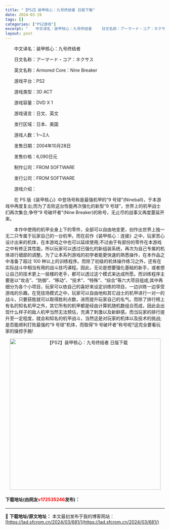 ```yaml
---
title: "【PS2】装甲核心：九号终结者 日版下载"
date: 2024-03-19
tags: []
categories: ["PS2游戏"]
excerpt: "　　中文译名：装甲核心：九号终结者 　　日文名称：アーマード・コア：ネクサス 　　英文名称：Armored Core：Nine Breaker 　　游戏平台：PS2 　　游戏类型：3D ACT 　　游戏容量：DVD X 1 　　游戏语言：日文、英文 　　发行区域：日本、美国 　　游戏人数：1～2人 &hellip;"
layout: post
---
```


 <p>　　中文译名：装甲核心：九号终结者</p> <p>　　日文名称：アーマード・コア：ネクサス</p> <p>　　英文名称：Armored Core：Nine Breaker</p> <p>　　游戏平台：PS2</p> <p>　　游戏类型：3D ACT</p> <p>　　游戏容量：DVD X 1</p> <p>　　游戏语言：日文、英文</p> <p>　　发行区域：日本、美国</p> <p>　　游戏人数：1～2人</p> <p>　　发售日期：2004年10月28日</p> <p>　　发售价格：6,090日元</p> <p>　　制作公司：FROM SOFTWARE</p> <p>　　发行公司：FROM SOFTWARE</p> <p>　　游戏介绍：</p> <p>　　在 PS 版《装甲核心》中登场号称是最强机甲的&ldquo;9 号球&rdquo;(Nineball)，于本游戏中再度复出;而为了击败这台性能再次强化的新型&ldquo;9 号球&rdquo;，世界上的机甲战士们再次集合;争夺&ldquo;9 号破坏者&rdquo;(Nine Breaker)的称号，无止尽的战事又再度蔓延开来。</p> <p>　　本作中使用的机甲全身上下的零件，全部可以自由地变更，创作出世界上独一无二只专属于玩家自己的一台机甲。而在前作《装甲核心：连接》之中，玩家苦心设计出来的机体，在本游戏之中也可以延续使用;不过由于有部份的零件在本游戏之中有修正其性能，所以玩家可以透过已强化的新组装系统，再次为自己专属的机体进行细部的调整。为了让本系列游戏的初学者能更快速的熟悉操作，在本作品之中准备了超过 100 种以上的训练程序。而除了初级的机体操作练习之外，还有在实际战斗中相当有用的战斗技巧课程。因此，无论是想要强化基础的新手，或者想让自己的技术更上一层楼的老手，都可以透过这个模式来达成所愿。而训练程序主要是以&ldquo;攻击&rdquo;、&ldquo;防御&rdquo;、&ldquo;移动&rdquo;、&ldquo;技术&rdquo;、&ldquo;特殊&rdquo;、&ldquo;综合&rdquo;等六大项目组成;其中再细分为各个小项目，玩家可以依自己的喜好来设定训练的项目，一边训练一边享受游戏的乐趣。在竞技场模式之中，玩家可以自由地和其它战士的机甲进行一对一的战斗，只要获胜就可以取得胜利点数，进而提升玩家自己的名气。而除了排行榜上有名的知名机甲之外，其它所有的机甲都是经由计算机随机数组合而成，因此会出现什么样子的敌人机甲当然无法预估，充满了刺激以及新鲜感。而当玩家的排行提升至一定程度，就会和知名的机甲战斗，当然这是对玩家的机体以及技术的挑战;是否能顺利打败最强的&ldquo;9 号球&rdquo;机体，而取得&ldquo;9 号破坏者&rdquo;称号呢?这完全要看玩家的操控手腕!</p> <p align="center"><img align="" border="0" src="https://lad.sfcrom.cn/wp-content/uploads/2024/03/20240319_65f9997e514f5.jpg" width="477" alt="【PS2】装甲核心：九号终结者 日版下载" /></p> <p><h4>下载地址(由网友<font color="red">v172535246</font>发布)：</h4></p> 

---
📖 **下载地址/原文地址：** 本文最初发布于我的博客网站：[https://lad.sfcrom.cn/2024/03/681/](https://lad.sfcrom.cn/2024/03/681/)
